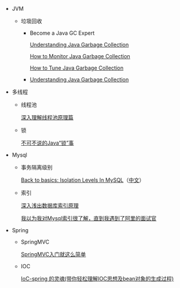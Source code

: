* JVM

  * 垃圾回收

    * Become a Java GC Expert
    
      [Understanding Java Garbage Collection](https://www.cubrid.org/blog/understanding-java-garbage-collection)
    
      [How to Monitor Java Garbage Collection](https://www.cubrid.org/blog/how-to-monitor-java-garbage-collection)
    
      [How to Tune Java Garbage Collection](https://www.cubrid.org/blog/how-to-tune-java-garbage-collection)
    
    * [Understanding Java Garbage Collection](https://www.azul.com/files/Understanding_Java_Garbage_Collection_v41.pdf)

* 多线程

  * 线程池

    [深入理解线程池原理篇](https://juejin.im/post/5c8896be5188257ec828072f)

  * 锁

    [不可不说的Java“锁”事](https://tech.meituan.com/2018/11/15/java-lock.html)

* Mysql

  * 事务隔离级别

    [Back to basics: Isolation Levels In MySQL](https://mydbops.wordpress.com/2018/06/22/back-to-basics-isolation-levels-in-mysql/)（[中文](./Mysql.thml)）

  * 索引

    [深入浅出数据库索引原理](https://zhuanlan.zhihu.com/p/23624390)
    
    [我以为我对Mysql索引很了解，直到我遇到了阿里的面试官](https://juejin.im/post/5de85a66f265da33d21e68b7)
  
* Spring

  * SpringMVC

    [SpringMVC入门就这么简单](https://juejin.im/post/5aaa67edf265da238f124762)
    
  * IOC
  
    [IoC-spring 的灵魂(带你轻松理解IOC思想及bean对象的生成过程)](https://juejin.im/post/593386ca2f301e00584f8036)



